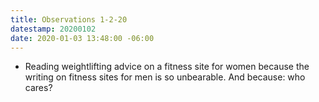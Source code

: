 ```yaml
---
title: Observations 1-2-20
datestamp: 20200102
date: 2020-01-03 13:48:00 -06:00
---
```


- Reading weightlifting advice on a fitness site for women because the writing on fitness sites for men is so unbearable. And because: who cares?
